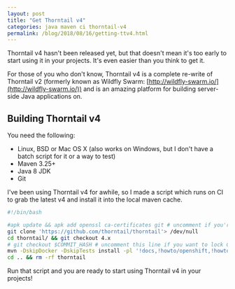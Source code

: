 ```yaml
---
layout: post
title: "Get Thorntail v4"
categories: java maven ci thorntail-v4
permalink: /blog/2018/08/16/getting-ttv4.html
---
```


Thorntail v4 hasn't been released yet, but that doesn't mean it's too early to start using it in your projects. It's even easier than you think to get it.

For those of you who don't know, Thorntail v4 is a complete re-write of Thorntail v2 (formerly known as Wildfly Swarm: [http://wildfly-swarm.io/](http://wildfly-swarm.io/)) and is an amazing platform for building server-side Java applications on.

## Building Thorntail v4

You need the following:

- Linux, BSD or Mac OS X (also works on Windows, but I don't have a batch script for it or a way to test)
- Maven 3.25+
- Java 8 JDK
- Git

I've been using Thorntail v4 for awhile, so I made a script which runs on CI to grab the latest v4 and install it into the local maven cache.

```bash
#!/bin/bash

#apk update && apk add openssl ca-certificates git # uncomment if you're using the maven:alpine image
git clone 'https://github.com/thorntail/thorntail'> /dev/null
cd thorntail/ && git checkout 4.x
# git checkout $COMMIT_HASH # uncomment this line if you want to lock CI down to a specific commit hash
mvn -DskipDocker -DskipTests install -pl '!docs,!howto/openshift,!howto/openshift-s2i'
cd .. && rm -rf thorntail
```

Run that script and you are ready to start using Thorntail v4 in your projects!